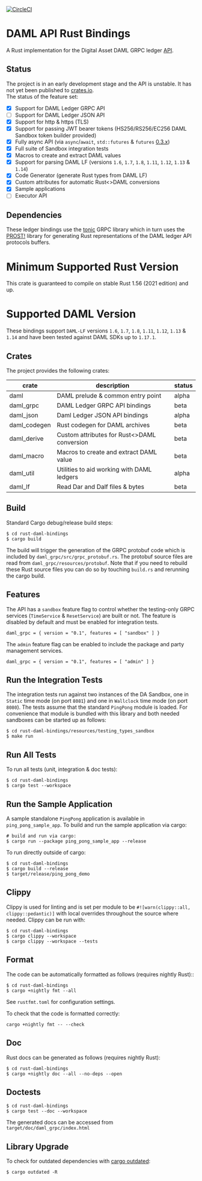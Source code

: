 [![CircleCI](https://circleci.com/bb/fujiapple852/rust-daml-bindings.svg?style=svg&circle-token=5c7eace581559ba93ec1f87b563c541622572ab4)](https://circleci.com/bb/fujiapple852/rust-daml-bindings)

# DAML API Rust Bindings 
A Rust implementation for the Digital Asset DAML GRPC ledger [API](https://docs.daml.com/app-dev/ledger-api-introduction/index.html).

## Status
The project is in an early development stage and the API is unstable.  It has not yet been published to [crates.io](https://crates.io/).  
The status of the feature set:

- [x] Support for DAML Ledger GRPC API
- [ ] Support for DAML Ledger JSON API
- [X] Support for http & https (TLS)
- [X] Support for passing JWT bearer tokens (HS256/RS256/EC256 DAML Sandbox token builder provided)
- [X] Fully async API (via `async`/`await`, `std::futures` & `futures` [0.3.x](https://docs.rs/futures/0.3.1/futures/))
- [X] Full suite of Sandbox integration tests
- [X] Macros to create and extract DAML values
- [X] Support for parsing DAML LF (versions `1.6`, `1.7`, `1.8`, `1.11`, `1.12`, `1.13` & `1.14`)
- [X] Code Generator (generate Rust types from DAML LF) 
- [X] Custom attributes for automatic Rust<>DAML conversions
- [X] Sample applications
- [ ] Executor API

## Dependencies
These ledger bindings use the [tonic](https://github.com/hyperium/tonic) GRPC library which in turn uses the 
[PROST!](https://github.com/danburkert/prost) library for generating Rust representations of the DAML ledger API 
protocols buffers.

# Minimum Supported Rust Version
This crate is guaranteed to compile on stable Rust 1.56 (2021 edition) and up.

# Supported DAML Version
These bindings support `DAML-LF` versions `1.6`, `1.7`, `1.8`, `1.11`, `1.12`, `1.13` & `1.14` and have been tested against DAML SDKs up to `1.17.1`.

## Crates
The project provides the following crates:

| crate        | description                                 | status      |
|--------------|---------------------------------------------|-------------|
| daml         | DAML prelude & common entry point           | alpha       |
| daml_grpc    | DAML Ledger GRPC API bindings               | beta        |
| daml_json    | Daml Ledger JSON API bindings               | alpha       |
| daml_codegen | Rust codegen for DAML archives              | beta        |
| daml_derive  | Custom attributes for Rust<>DAML conversion | beta        |
| daml_macro   | Macros to create and extract DAML value     | beta        |
| daml_util    | Utilities to aid working with DAML ledgers  | alpha       |
| daml_lf      | Read Dar and Dalf files & bytes             | beta        | 

## Build
Standard Cargo debug/release build steps:

```
$ cd rust-daml-bindings
$ cargo build
```

The build will trigger the generation of the GRPC protobuf code which is included by `daml_grpc/src/grpc_protobuf.rs`.  The protobuf source files are read from `daml_grpc/resources/protobuf`.  Note that if you need to rebuild these 
Rust source files you can do so by touching `build.rs` and rerunning the cargo build.

## Features
The API has a `sandbox` feature flag to control whether the testing-only GRPC services (`TimeService` & `ResetService`) are 
built or not.  The feature is disabled by default and must be enabled for integration tests.

```
daml_grpc = { version = "0.1", features = [ "sandbox" ] }
```

The `admin` feature flag can be enabled to include the package and party management services.

```
daml_grpc = { version = "0.1", features = [ "admin" ] }
```

## Run the Integration Tests
The integration tests run against two instances of the DA Sandbox, one in `Static` time mode (on port `8081`) and one 
in `Wallclock` time mode (on port `8080`).  The tests assume that the standard `PingPong` module is loaded.  For 
convenience that module is bundled with this library and both needed sandboxes can be started up as follows:

```
$ cd rust-daml-bindings/resources/testing_types_sandbox
$ make run
```

## Run All Tests
To run all tests (unit, integration & doc tests):

```
$ cd rust-daml-bindings
$ cargo test --workspace
```

## Run the Sample Application
A sample standalone `PingPong` application is available in `ping_pong_sample_app`.  To build and run the sample 
application via cargo:

```
# build and run via cargo:
$ cargo run --package ping_pong_sample_app --release
```

To run directly outside of cargo:

```
$ cd rust-daml-bindings
$ cargo build --release
$ target/release/ping_pong_demo
```

## Clippy
Clippy is used for linting and is set per module to be `#![warn(clippy::all, clippy::pedantic)]` with local overrides 
throughout the source where needed.  Clippy can be run with:

```
$ cd rust-daml-bindings
$ cargo clippy --workspace
$ cargo clippy --workspace --tests
```

## Format
The code can be automatically formatted as follows (requires nightly Rust)::

```
$ cd rust-daml-bindings
$ cargo +nightly fmt --all
```

See `rustfmt.toml` for configuration settings.

To check that the code is formatted correctly:
```
cargo +nightly fmt -- --check
```

## Doc
Rust docs can be generated as follows (requires nightly Rust):

```
$ cd rust-daml-bindings
$ cargo +nightly doc --all --no-deps --open
```

## Doctests

```
$ cd rust-daml-bindings
$ cargo test --doc --workspace
```

The generated docs can be accessed from `target/doc/daml_grpc/index.html`

## Library Upgrade
To check for outdated dependencies with [cargo outdated](https://github.com/kbknapp/cargo-outdated):

```
$ cargo outdated -R
``` 